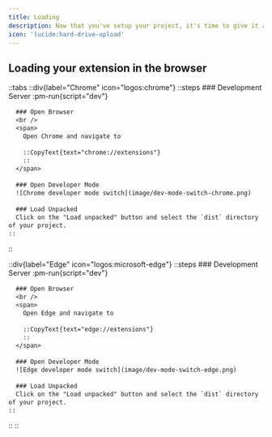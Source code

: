 ```yaml
---
title: Loading
description: Now that you've setup your project, it's time to give it a test run in the browser.
icon: 'lucide:hard-drive-upload'
---
```


## Loading your extension in the browser
::tabs
  ::div{label="Chrome" icon="logos:chrome"}
    ::steps
      ### Development Server
      :pm-run{script="dev"}

      ### Open Browser
      <br />
      <span>
        Open Chrome and navigate to 
        
        ::CopyText{text="chrome://extensions"}
        ::
      </span>

      ### Open Developer Mode
      ![Chrome developer mode switch](image/dev-mode-switch-chrome.png)

      ### Load Unpacked
      Click on the "Load unpacked" button and select the `dist` directory of your project.
    ::
  ::

  ::div{label="Edge" icon="logos:microsoft-edge"}
    ::steps
      ### Development Server
      :pm-run{script="dev"}
      
      ### Open Browser
      <br />
      <span>
        Open Edge and navigate to

        ::CopyText{text="edge://extensions"}
        ::
      </span>
      
      ### Open Developer Mode
      ![Edge developer mode switch](image/dev-mode-switch-edge.png)

      ### Load Unpacked
      Click on the "Load unpacked" button and select the `dist` directory of your project.
    ::
  ::
::
